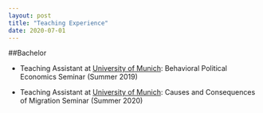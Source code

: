 ```yaml
---
layout: post
title: "Teaching Experience"
date: 2020-07-01
---
```


##Bachelor 

- Teaching Assistant at [University of Munich](https://www.en.econ.uni-muenchen.de/index.html): Behavioral Political Economics Seminar (Summer 2019) 

- Teaching Assistant at [University of Munich](https://www.en.econ.uni-muenchen.de/index.html): Causes and Consequences of Migration Seminar (Summer 2020)
